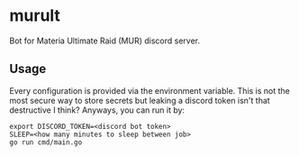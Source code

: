 # murult

Bot for Materia Ultimate Raid (MUR) discord server.

## Usage

Every configuration is provided via the environment variable.
This is not the most secure way to store secrets but leaking a discord token isn't that destructive I think?
Anyways, you can run it by:

```shell
export DISCORD_TOKEN=<discord bot token>
SLEEP=<how many minutes to sleep between job>
go run cmd/main.go
```
